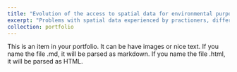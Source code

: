 ```yaml
---
title: "Evolution of the access to spatial data for environmental purposes (2022)"
excerpt: "Problems with spatial data experienced by practioners, differences between 2009 & 2020<br/><img src='/images/eia.png'>"
collection: portfolio
---
```


This is an item in your portfolio. It can be have images or nice text. If you name the file .md, it will be parsed as markdown. If you name the file .html, it will be parsed as HTML. 

